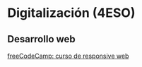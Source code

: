 # Digitalización (4ESO)

## Desarrollo web

[freeCodeCamp: curso de responsive web](https://www.freecodecamp.org/learn/2022/responsive-web-design/)
